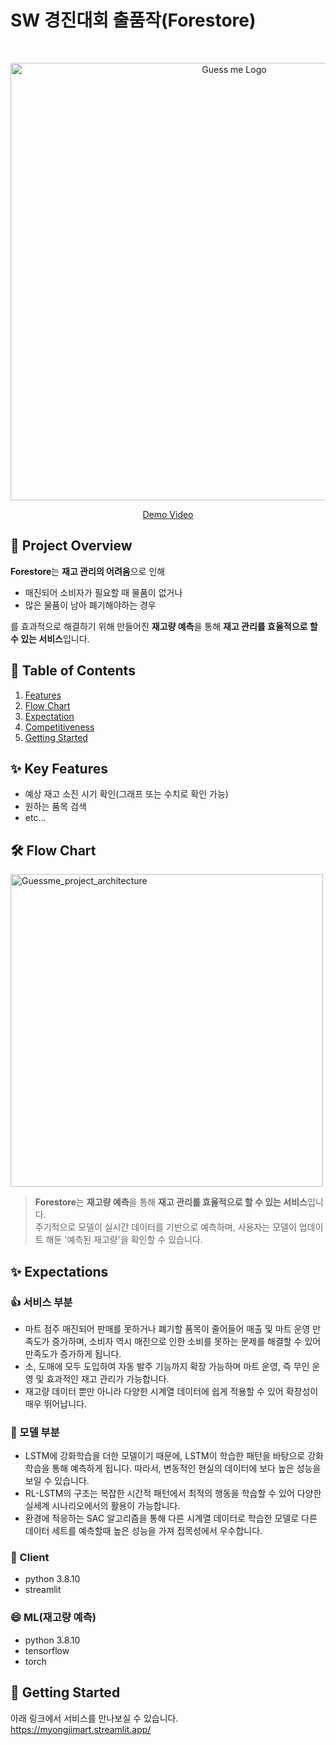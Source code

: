 # SW 경진대회 출품작(Forestore)

<p align="center">
 <br>
 <div width="400" style="background: none;" align="center">
  <img src='https://github.com/hou27/problem_solving/assets/65845941/590c5474-900e-42e0-be91-164e2f2e5b4b' alt="Guess me Logo" width="700" />
 </div>
</p>
<p align="center"><a href="https://www.youtube.com/watch?v=97iRtm13fLo">Demo Video</a>
</p>

## 👋 Project Overview

**Forestore**는 **재고 관리의 어려움**으로 인해

- 매진되어 소비자가 필요할 때 물품이 없거나
- 많은 물품이 남아 폐기해야하는 경우

를 효과적으로 해결하기 위해 만들어진 **재고량 예측**을 통해 **재고 관리를 효율적으로 할 수 있는 서비스**입니다.

## 📖 Table of Contents

<ol>
 <li><a href="#features">Features</a></li>
 <li><a href="#flowchart">Flow Chart</a></li>
 <li><a href="#expectation">Expectation</a></li>
 <li><a href="#competitiveness">Competitiveness</a></li>
 <li><a href="#gettingstarted">Getting Started</a></li>
</ol>

<h2 id="features"> ✨ Key Features </h2>

- 예상 재고 소진 시기 확인(그래프 또는 수치로 확인 가능)
- 원하는 품목 검색
- etc...

<h2 id="flowchart"> 🛠️  Flow Chart </h2>

<img width="500" alt="Guessme_project_architecture" src="https://github.com/hou27/mock_mart_data/assets/65845941/888f0978-2048-461c-8f6f-ff12a20cd75d">

> **Forestore**는 **재고량 예측**을 통해 **재고 관리를 효율적으로 할 수 있는 서비스**입니다.  
> 주기적으로 모델이 실시간 데이터를 기반으로 예측하며, 사용자는 모델이 업데이트 해둔 '예측된 재고량'을 확인할 수 있습니다.

<h2 id="expectation"> ✨ Expectations </h2>
 
 ### 👍 서비스 부분
- 마트 점주 매진되어 판매를 못하거나 폐기할 품목이 줄어들어 매출 및 마트 운영 만족도가 증가하며, 
소비자 역시 매진으로 인한 소비를 못하는 문제를 해결할 수 있어 만족도가 증가하게 됩니다.
- 소, 도매에 모두 도입하여 자동 발주 기능까지 확장 가능하며 마트 운영, 즉 무인 운영 및 효과적인 재고 관리가 가능합니다.
- 재고량 데이터 뿐만 아니라 다양한 시계열 데이터에 쉽게 적용할 수 있어 확장성이 매우 뛰어납니다.  
 ### 🤝 모델 부분
- LSTM에 강화학습을 더한 모델이기 때문에, LSTM이 학습한 패턴을 바탕으로 강화학습을 통해 예측하게 됩니다. 
따라서, 변동적인 현실의 데이터에 보다 높은 성능을 보일 수 있습니다.
- RL-LSTM의 구조는 복잡한 시간적 패턴에서 최적의 행동을 학습할 수 있어 다양한 실세계 시나리오에서의 활용이 가능합니다.
- 환경에 적응하는 SAC 알고리즘을 통해 다른 시계열 데이터로 학습한 모델로 다른 데이터 세트를 예측할때 높은 성능을 가져 접목성에서 우수합니다.

### 🚉 Client

- python 3.8.10
- streamlit

### 😄 ML(재고량 예측)

- python 3.8.10
- tensorflow
- torch

<h2 id="gettingstarted"> 🏃 Getting Started </h2>

아래 링크에서 서비스를 만나보실 수 있습니다.  
https://myongjimart.streamlit.app/

